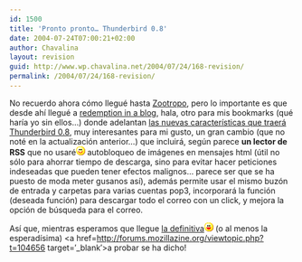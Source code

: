 ```yaml
---
id: 1500
title: 'Pronto pronto… Thunderbird 0.8'
date: 2004-07-24T07:00:21+02:00
author: Chavalina
layout: revision
guid: http://www.wp.chavalina.net/2004/07/24/168-revision/
permalink: /2004/07/24/168-revision/
---
```

No recuerdo ahora cómo llegué hasta <a href=http://zootropo.blogspot.com/ target=′_blank′>Zootropo</a>, pero lo importante es que desde ahí llegué a <a href=http://blog.codefront.net/ target=′_blank′>redemption in a blog</a>, hala, otro para mis bookmarks (qué haría yo sin ellos…) donde adelantan <a href=http://blog.codefront.net/archives/2004/07/24/new\_features\_in\_mozilla\_thunderbird\_08.php target=′\_blank′>las nuevas características que traerá Thunderbird 0.8</a>, muy interesantes para mi gusto, un gran cambio (que no noté en la actualización anterior…) que incluirá, según parece **un lector de RSS** que no usaré![emo](/imagenes/emoticonos/sonrisa.gif) autobloqueo de imágenes en mensajes html (útil no sólo para ahorrar tiempo de descarga, sino para evitar hacer peticiones indeseadas que pueden tener efectos malignos… parece ser que se ha puesto de moda meter gusanos así), además permite usar el mismo buzón de entrada y carpetas para varias cuentas pop3, incorporará la función (deseada función) para descargar todo el correo con un click, y mejora la opción de búsqueda para el correo.

Así que, mientras esperamos que llegue <a href=http://www.mozilla.org/projects/thunderbird/roadmap.html target=′_blank′>la definitiva</a>![emo](/imagenes/emoticonos/risa.gif) (o al menos la esperadísima) <a href=http://forums.mozillazine.org/viewtopic.php?t=104656 target=′_blank′>a probar se ha dicho!</a>